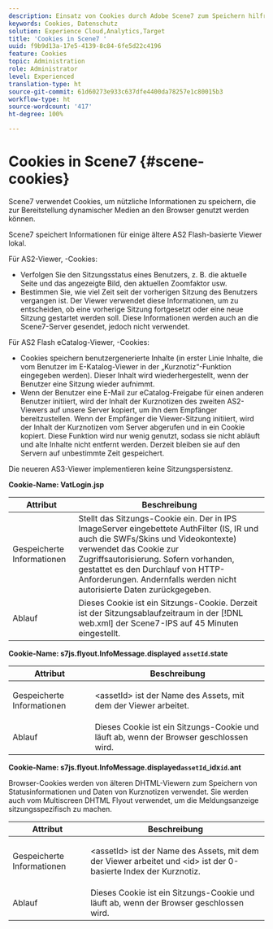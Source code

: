```yaml
---
description: Einsatz von Cookies durch Adobe Scene7 zum Speichern hilfreicher Informationen, die zur Bereitstellung von Dynamic Media an den Browser verwendet werden können.
keywords: Cookies, Datenschutz
solution: Experience Cloud,Analytics,Target
title: 'Cookies in Scene7 '
uuid: f9b9d13a-17e5-4139-8c84-6fe5d22c4196
feature: Cookies
topic: Administration
role: Administrator
level: Experienced
translation-type: ht
source-git-commit: 61d60273e933c637dfe4400da78257e1c80015b3
workflow-type: ht
source-wordcount: '417'
ht-degree: 100%

---
```



# Cookies in Scene7 {#scene-cookies}

Scene7 verwendet Cookies, um nützliche Informationen zu speichern, die zur Bereitstellung dynamischer Medien an den Browser genutzt werden können.

Scene7 speichert Informationen für einige ältere AS2 Flash-basierte Viewer lokal.

Für AS2-Viewer, -Cookies:

* Verfolgen Sie den Sitzungsstatus eines Benutzers, z. B. die aktuelle Seite und das angezeigte Bild, den aktuellen Zoomfaktor usw.
* Bestimmen Sie, wie viel Zeit seit der vorherigen Sitzung des Benutzers vergangen ist. Der Viewer verwendet diese Informationen, um zu entscheiden, ob eine vorherige Sitzung fortgesetzt oder eine neue Sitzung gestartet werden soll. Diese Informationen werden auch an die Scene7-Server gesendet, jedoch nicht verwendet.

Für AS2 Flash eCatalog-Viewer, -Cookies:

* Cookies speichern benutzergenerierte Inhalte (in erster Linie Inhalte, die vom Benutzer im E-Katalog-Viewer in der „Kurznotiz“-Funktion eingegeben werden). Dieser Inhalt wird wiederhergestellt, wenn der Benutzer eine Sitzung wieder aufnimmt.
* Wenn der Benutzer eine E-Mail zur eCatalog-Freigabe für einen anderen Benutzer initiiert, wird der Inhalt der Kurznotizen des zweiten AS2-Viewers auf unsere Server kopiert, um ihn dem Empfänger bereitzustellen. Wenn der Empfänger die Viewer-Sitzung initiiert, wird der Inhalt der Kurznotizen vom Server abgerufen und in ein Cookie kopiert. Diese Funktion wird nur wenig genutzt, sodass sie nicht abläuft und alte Inhalte nicht entfernt werden. Derzeit bleiben sie auf den Servern auf unbestimmte Zeit gespeichert.

Die neueren AS3-Viewer implementieren keine Sitzungspersistenz.

**Cookie-Name: VatLogin.jsp**

| Attribut | Beschreibung |
|---|---|
| Gespeicherte Informationen | Stellt das Sitzungs-Cookie ein. Der in IPS ImageServer eingebettete AuthFilter (IS, IR und auch die SWFs/Skins und Videokontexte) verwendet das Cookie zur Zugriffsautorisierung. Sofern vorhanden, gestattet es den Durchlauf von HTTP-Anforderungen. Andernfalls werden nicht autorisierte Daten zurückgegeben. |
| Ablauf | Dieses Cookie ist ein Sitzungs-Cookie. Derzeit ist der Sitzungsablaufzeitraum in der [!DNL web.xml] der Scene7-IPS auf 45 Minuten eingestellt. |

**Cookie-Name: s7js.flyout.InfoMessage.displayed `assetId`.state**

<table id="table_6835D64C5D464A049F576621F2BE3FAD"> 
 <thead> 
  <tr> 
   <th colname="col1" class="entry"> Attribut </th> 
   <th colname="col2" class="entry"> Beschreibung </th> 
  </tr> 
 </thead>
 <tbody> 
  <tr> 
   <td colname="col1"> Gespeicherte Informationen </td> 
   <td colname="col2"> <p>&lt;assetId&gt; ist der Name des Assets, mit dem der Viewer arbeitet. </p> </td> 
  </tr> 
  <tr> 
   <td colname="col1"> Ablauf </td> 
   <td colname="col2"> Dieses Cookie ist ein Sitzungs-Cookie und läuft ab, wenn der Browser geschlossen wird. </td> 
  </tr> 
 </tbody> 
</table>

**Cookie-Name: s7js.flyout.InfoMessage.displayed`assetId`_idx`id`.ant**

Browser-Cookies werden von älteren DHTML-Viewern zum Speichern von Statusinformationen und Daten von Kurznotizen verwendet. Sie werden auch vom Multiscreen DHTML Flyout verwendet, um die Meldungsanzeige sitzungsspezifisch zu machen.

<table id="table_8F6CC83D32D54BEE99884318AD126C98"> 
 <thead> 
  <tr> 
   <th colname="col1" class="entry"> Attribut </th> 
   <th colname="col2" class="entry"> Beschreibung </th> 
  </tr> 
 </thead>
 <tbody> 
  <tr> 
   <td colname="col1"> Gespeicherte Informationen </td> 
   <td colname="col2"> <p> </p> <p> &lt;assetId&gt; ist der Name des Assets, mit dem der Viewer arbeitet und &lt;id&gt; ist der 0-basierte Index der Kurznotiz. </p> </td> 
  </tr> 
  <tr> 
   <td colname="col1"> Ablauf </td> 
   <td colname="col2"> Dieses Cookie ist ein Sitzungs-Cookie und läuft ab, wenn der Browser geschlossen wird. </td> 
  </tr> 
 </tbody> 
</table>

